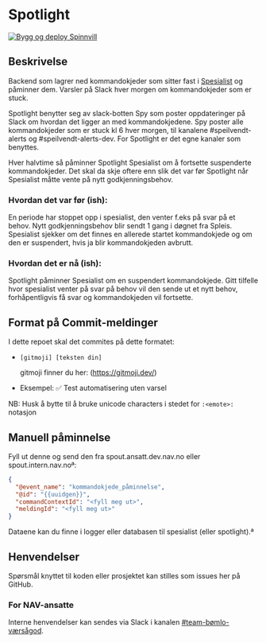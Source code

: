 # Spotlight
[![Bygg og deploy Spinnvill](https://github.com/navikt/helse-spotlight/actions/workflows/main.yml/badge.svg)](https://github.com/navikt/helse-spotlight/actions/workflows/main.yml)

## Beskrivelse
Backend som lagrer ned kommandokjeder som sitter fast i [Spesialist](https://github.com/navikt/helse-spotlight) og påminner dem.
Varsler på Slack hver morgen om kommandokjeder som er stuck.

Spotlight benytter seg av slack-botten Spy som poster oppdateringer på Slack om hvordan det ligger an med kommandokjedene. Spy poster alle kommandokjeder som er stuck kl 6 hver morgen, til kanalene #speilvendt-alerts og #speilvendt-alerts-dev. For Spotlight er det egne kanaler som benyttes.

Hver halvtime så påminner Spotlight Spesialist om å fortsette suspenderte kommandokjeder. Det skal da skje oftere enn slik det var før Spotlight når Spesialist måtte vente på nytt godkjenningsbehov. 

### Hvordan det var før (ish): 
En periode har stoppet opp i spesialist, den venter f.eks på svar på et behov. Nytt godkjenningsbehov blir sendt 1 gang i døgnet fra Spleis. Spesialist sjekker om det finnes en allerede startet kommandokjede og om den er suspendert, hvis ja blir kommandokjeden avbrutt. 

### Hvordan det er nå (ish):
Spotlight påminner Spesialist om en suspendert kommandokjede. Gitt tilfelle hvor spesialist venter på svar på behov vil den sende ut et nytt behov, forhåpentligvis få svar og kommandokjeden vil fortsette. 

## Format på Commit-meldinger 
I dette repoet skal det commites på dette formatet:
- `[gitmoji] [teksten din]`

  gitmoji finner du her: (https://gitmoji.dev/)
- Eksempel: ✅ Test automatisering uten varsel

NB: Husk å bytte til å bruke unicode characters i stedet for `:<emote>:` notasjon

## Manuell påminnelse
Fyll ut denne og send den fra spout.ansatt.dev.nav.no eller spout.intern.nav.noª:
```json
{
  "@event_name": "kommandokjede_påminnelse",
  "@id": "{{uuidgen}}",
  "commandContextId": "<fyll meg ut>",
  "meldingId": "<fyll meg ut>"
}
```
Dataene kan du finne i logger eller databasen til spesialist (eller spotlight).ª

## Henvendelser
Spørsmål knyttet til koden eller prosjektet kan stilles som issues her på GitHub.

### For NAV-ansatte
Interne henvendelser kan sendes via Slack i kanalen [#team-bømlo-værsågod](https://nav-it.slack.com/archives/C019637N90X).
